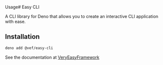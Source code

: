 Usage# Easy CLI

A CLI library for Deno that allows you to create an interactive CLI application
with ease.

## Installation

```bash
deno add @vef/easy-cli
```

See the documentation at [VeryEasyFramework](https://veryeasyframework.com)
